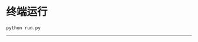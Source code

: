 # 终端运行

```shell
python run.py
```
************************************************************************************************************************